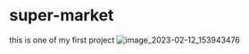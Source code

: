 # super-market
this is one of my first project
![image_2023-02-12_153943476](https://user-images.githubusercontent.com/97671021/218317589-2aa0057c-2a2a-40e3-8386-c7b263a8698f.png)
